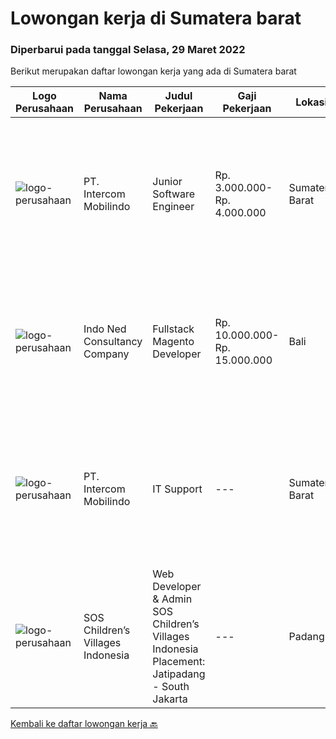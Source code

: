 
  # Lowongan kerja di Sumatera barat

  ### Diperbarui pada tanggal Selasa, 29 Maret 2022

  Berikut merupakan daftar lowongan kerja yang ada di Sumatera barat

  |Logo Perusahaan | Nama Perusahaan | Judul Pekerjaan | Gaji Pekerjaan | Lokasi | Deskripsi | Tanggal diunggah | Pranala |
  | -------------- | --------------- | --------------- | --------- | --------- | -------------- | ------- | ----------- |
  |![logo-perusahaan](https://image-service-cdn.seek.com.au/b6a4780a6e8ea9c6a23c488273407f752481e524/ee4dce1061f3f616224767ad58cb2fc751b8d2dc)|PT. Intercom Mobilindo|Junior Software Engineer|Rp. 3.000.000-Rp. 4.000.000|Sumatera Barat|We are looking for Junior Software Engineer (Full Time &amp; On-site)Persyaratan : Berpengalaman mengerjakan project sistem informasi atau aplikasi...|Sabtu, 26 Maret 2022|https://www.jobstreet.co.id/id/job/junior-software-engineer-3824561?token=0~ef9c1cce-690a-4dd2-9013-28b385b9309e&sectionRank=1&jobId=jobstreet-id-job-3824561|
|![logo-perusahaan](https://image-service-cdn.seek.com.au/0a642188b6f444564b4e7d0e61cdd79a37cdf0fa/ee4dce1061f3f616224767ad58cb2fc751b8d2dc)|Indo Ned Consultancy Company|Fullstack Magento Developer|Rp. 10.000.000-Rp. 15.000.000|Bali|Note: This job is not at IndoNed. You will be working for a Dutch company called U Digital (U B.V.) in Indonesia. U Digital is responsible for the...|Jumat, 25 Maret 2022|https://www.jobstreet.co.id/id/job/fullstack-magento-developer-3834084?token=0~ef9c1cce-690a-4dd2-9013-28b385b9309e&sectionRank=2&jobId=jobstreet-id-job-3834084|
|![logo-perusahaan](https://image-service-cdn.seek.com.au/b6a4780a6e8ea9c6a23c488273407f752481e524/ee4dce1061f3f616224767ad58cb2fc751b8d2dc)|PT. Intercom Mobilindo|IT Support|---|Sumatera Barat|We are looking for IT Support (Full Time &amp; On-site)Job Description : Installing and configuring computer hardware, software, systems, networks and...|Kamis, 17 Maret 2022|https://www.jobstreet.co.id/id/job/it-support-3824286?token=0~ef9c1cce-690a-4dd2-9013-28b385b9309e&sectionRank=3&jobId=jobstreet-id-job-3824286|
|![logo-perusahaan](https://i.ibb.co/sqvTCh9/112815900-stock-vector-no-image-available-icon-flat-vector.webp)|SOS Children’s Villages Indonesia|Web Developer & Admin SOS Children’s Villages Indonesia Placement: Jatipadang - South Jakarta|---|Padang|The main aim is to maintain the website and develop a user-friendly system to increase public recognition and awareness with the overall goal to...|Senin, 28 Maret 2022|https://www.jobstreet.co.id/id/job/web-developer-admin-sos-children%E2%80%99s-villages-indonesia-placement%3A-jatipadang-south-jakarta-1031072195?token=0~ef9c1cce-690a-4dd2-9013-28b385b9309e&sectionRank=4&jobId=jobstreet-id-job-1031072195|


  [Kembali ke daftar lowongan kerja 🔙](../README.md#daftar-lowongan-kerja)
  